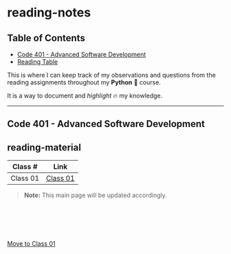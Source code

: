 # reading-notes

## Table of Contents

- [Code 401 - Advanced Software Development](#code-401---advanced-software-development)
- [Reading Table](#reading-material)

This is where I can keep track of my observations and questions from the reading assignments throughout my **Python** 🐍 course.

It is a way to document and *highlight* 🔥 my knowledge.

___

## Code 401 - Advanced Software Development

## reading-material

| Class #      | Link |
| ----------- | ----------- |
| Class 01     | [Class 01](./Class01.md) |

> **Note:** This main page will be updated accordingly.

</br></br></br></br>

[Move to Class 01](./Class01.md)
